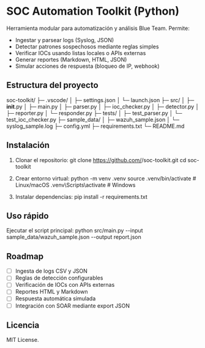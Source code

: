 # SOC Automation Toolkit (Python)

Herramienta modular para automatización y análisis Blue Team. Permite:
- Ingestar y parsear logs (Syslog, JSON)
- Detectar patrones sospechosos mediante reglas simples
- Verificar IOCs usando listas locales o APIs externas
- Generar reportes (Markdown, HTML, JSON)
- Simular acciones de respuesta (bloqueo de IP, webhook)

## Estructura del proyecto
soc-toolkit/
├─ .vscode/
│  ├─ settings.json
│  └─ launch.json
├─ src/
│  ├─ __init__.py
│  ├─ main.py
│  ├─ parser.py
│  ├─ ioc_checker.py
│  ├─ detector.py
│  ├─ reporter.py
│  └─ responder.py
├─ tests/
│  ├─ test_parser.py
│  └─ test_ioc_checker.py
├─ sample_data/
│  ├─ wazuh_sample.json
│  └─ syslog_sample.log
├─ config.yml
├─ requirements.txt
└─ README.md

## Instalación
1. Clonar el repositorio:
   git clone https://github.com/<usuario>/soc-toolkit.git
   cd soc-toolkit

2. Crear entorno virtual:
   python -m venv .venv
   source .venv/bin/activate    # Linux/macOS
   .venv\Scripts\activate       # Windows

3. Instalar dependencias:
   pip install -r requirements.txt

## Uso rápido
Ejecutar el script principal:
   python src/main.py --input sample_data/wazuh_sample.json --output report.json

## Roadmap
- [ ] Ingesta de logs CSV y JSON
- [ ] Reglas de detección configurables
- [ ] Verificación de IOCs con APIs externas
- [ ] Reportes HTML y Markdown
- [ ] Respuesta automática simulada
- [ ] Integración con SOAR mediante export JSON

## Licencia
MIT License.

